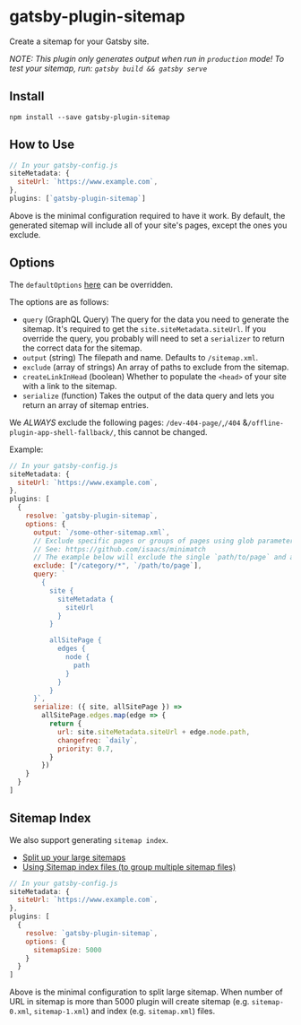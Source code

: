# gatsby-plugin-sitemap

Create a sitemap for your Gatsby site.

_NOTE: This plugin only generates output when run in `production` mode! To test your sitemap, run: `gatsby build && gatsby serve`_

## Install

`npm install --save gatsby-plugin-sitemap`

## How to Use

```javascript
// In your gatsby-config.js
siteMetadata: {
  siteUrl: `https://www.example.com`,
},
plugins: [`gatsby-plugin-sitemap`]
```

Above is the minimal configuration required to have it work. By default, the
generated sitemap will include all of your site's pages, except the ones you exclude.

## Options

The `defaultOptions` [here](https://github.com/gatsbyjs/gatsby/blob/master/packages/gatsby-plugin-sitemap/src/internals.js#L45) can be overridden.

The options are as follows:

- `query` (GraphQL Query) The query for the data you need to generate the sitemap. It's required to get the `site.siteMetadata.siteUrl`. If you override the query, you probably will need to set a `serializer` to return the correct data for the sitemap.
- `output` (string) The filepath and name. Defaults to `/sitemap.xml`.
- `exclude` (array of strings) An array of paths to exclude from the sitemap.
- `createLinkInHead` (boolean) Whether to populate the `<head>` of your site with a link to the sitemap.
- `serialize` (function) Takes the output of the data query and lets you return an array of sitemap entries.

We _ALWAYS_ exclude the following pages: `/dev-404-page/`,`/404` &`/offline-plugin-app-shell-fallback/`, this cannot be changed.

Example:

```javascript
// In your gatsby-config.js
siteMetadata: {
  siteUrl: `https://www.example.com`,
},
plugins: [
  {
    resolve: `gatsby-plugin-sitemap`,
    options: {
      output: `/some-other-sitemap.xml`,
      // Exclude specific pages or groups of pages using glob parameters
      // See: https://github.com/isaacs/minimatch
      // The example below will exclude the single `path/to/page` and all routes beginning with `category`
      exclude: ["/category/*", `/path/to/page`],
      query: `
        {
          site {
            siteMetadata {
              siteUrl
            }
          }

          allSitePage {
            edges {
              node {
                path
              }
            }
          }
      }`,
      serialize: ({ site, allSitePage }) =>
        allSitePage.edges.map(edge => {
          return {
            url: site.siteMetadata.siteUrl + edge.node.path,
            changefreq: `daily`,
            priority: 0.7,
          }
        })
    }
  }
]
```

## Sitemap Index

We also support generating `sitemap index`.

- [Split up your large sitemaps](https://support.google.com/webmasters/answer/75712?hl=en)
- [Using Sitemap index files (to group multiple sitemap files)](https://www.sitemaps.org/protocol.html#index)

```javascript
// In your gatsby-config.js
siteMetadata: {
  siteUrl: `https://www.example.com`,
},
plugins: [
  {
    resolve: `gatsby-plugin-sitemap`,
    options: {
      sitemapSize: 5000
    }
  }
]
```

Above is the minimal configuration to split large sitemap.
When number of URL in sitemap is more than 5000 plugin will create sitemap (e.g. `sitemap-0.xml`, `sitemap-1.xml`) and index (e.g. `sitemap.xml`) files.
